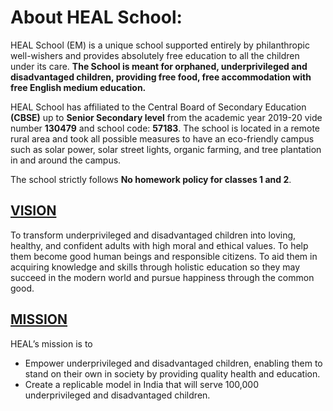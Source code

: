 # About HEAL School:

HEAL School (EM) is a unique school supported entirely by philanthropic well-wishers and provides absolutely free education to all the children under its care. **The School is meant for orphaned, underprivileged and disadvantaged children, providing free food, free accommodation with free English medium education.**

HEAL School has affiliated to the Central Board of Secondary Education **(CBSE)** up to **Senior Secondary level** from the academic year 2019-20 vide number **130479** and school code: **57183**. The school is located in a remote rural area and took all possible measures to have an eco-friendly campus such as solar power, solar street lights, organic farming, and tree plantation in and around the campus.

The school strictly follows **No homework policy for classes 1 and 2**.

## <u>VISION</u>

To transform underprivileged and disadvantaged children into loving, healthy, and confident adults with high moral and ethical values. To help them become good human beings and responsible citizens. To aid them in acquiring knowledge and skills through holistic education so they may succeed in the modern world and pursue happiness through the common good.

## <u>MISSION</u>

HEAL’s mission is to

- Empower underprivileged and disadvantaged children, enabling them to stand on their own in society by providing quality health and education.
- Create a replicable model in India that will serve 100,000 underprivileged and disadvantaged children.

